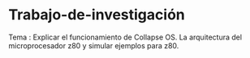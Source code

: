 # Trabajo-de-investigación
Tema : Explicar el funcionamiento de Collapse OS. La arquitectura del microprocesador z80 y simular ejemplos para z80.
